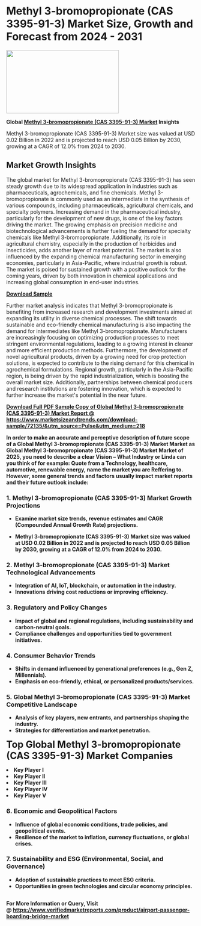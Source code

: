 <H1>Methyl 3-bromopropionate (CAS 3395-91-3) Market Size, Growth and Forecast from 2024 - 2031</H1><img class="aligncenter size-medium wp-image-584254" src="https://thirdeyenews.in/wp-content/uploads/2024/09/Global-Market-Research-300x168.jpeg" alt="" width="300" height="168" /><p><strong>Global&nbsp;<a href="https://www.marketsizeandtrends.com/download-sample/72135/&amp;utm_source=Pulse&amp;utm_medium=218">Methyl 3-bromopropionate (CAS 3395-91-3) Market</a> Insights</strong></p><p>Methyl 3-bromopropionate (CAS 3395-91-3) Market size was valued at USD 0.02 Billion in 2022 and is projected to reach USD 0.05 Billion by 2030, growing at a CAGR of 12.0% from 2024 to 2030.</p><p><h2>Market Growth Insights</h2> <p>The global market for Methyl 3-bromopropionate (CAS 3395-91-3) has seen steady growth due to its widespread application in industries such as pharmaceuticals, agrochemicals, and fine chemicals. Methyl 3-bromopropionate is commonly used as an intermediate in the synthesis of various compounds, including pharmaceuticals, agricultural chemicals, and specialty polymers. Increasing demand in the pharmaceutical industry, particularly for the development of new drugs, is one of the key factors driving the market. The growing emphasis on precision medicine and biotechnological advancements is further fueling the demand for specialty chemicals like Methyl 3-bromopropionate. Additionally, its role in agricultural chemistry, especially in the production of herbicides and insecticides, adds another layer of market potential. The market is also influenced by the expanding chemical manufacturing sector in emerging economies, particularly in Asia-Pacific, where industrial growth is robust. The market is poised for sustained growth with a positive outlook for the coming years, driven by both innovation in chemical applications and increasing global consumption in end-user industries.</p> <p><strong><a href="#">Download Sample</a></strong></p> <p>Further market analysis indicates that Methyl 3-bromopropionate is benefiting from increased research and development investments aimed at expanding its utility in diverse chemical processes. The shift towards sustainable and eco-friendly chemical manufacturing is also impacting the demand for intermediates like Methyl 3-bromopropionate. Manufacturers are increasingly focusing on optimizing production processes to meet stringent environmental regulations, leading to a growing interest in cleaner and more efficient production methods. Furthermore, the development of novel agricultural products, driven by a growing need for crop protection solutions, is expected to contribute to the rising demand for this chemical in agrochemical formulations. Regional growth, particularly in the Asia-Pacific region, is being driven by the rapid industrialization, which is boosting the overall market size. Additionally, partnerships between chemical producers and research institutions are fostering innovation, which is expected to further increase the market's potential in the near future.</p> <p><strong><a href="#"></p><p><span class=""><strong>Download Full PDF Sample Copy of Global Methyl 3-bromopropionate (CAS 3395-91-3) Market Report</strong> @ <a href="https://www.marketsizeandtrends.com/download-sample/72135/&amp;utm_source=Pulse&amp;utm_medium=218" target="_blank">https://www.marketsizeandtrends.com/download-sample/72135/&amp;utm_source=Pulse&amp;utm_medium=218</a></span></p><p>In order to make an accurate and perceptive description of future scope of a Global&nbsp;Methyl 3-bromopropionate (CAS 3395-91-3) Market Market as Global&nbsp;Methyl 3-bromopropionate (CAS 3395-91-3) Market Market of 2025, you need to describe a clear Vision &ndash; What Industry or Linda can you think of for example: Quote from a Technology, healthcare, automotive, renewable energy, name the market you are Reffering to. However, some general trends and factors usually impact market reports and their future outlook include:</p><h3>1.&nbsp;<strong>Methyl 3-bromopropionate (CAS 3395-91-3) Market Growth Projections</strong></h3><ul><li>Examine market size trends, revenue estimates and CAGR (Compounded Annual Growth Rate) projections.</li><li><p>Methyl 3-bromopropionate (CAS 3395-91-3) Market size was valued at USD 0.02 Billion in 2022 and is projected to reach USD 0.05 Billion by 2030, growing at a CAGR of 12.0% from 2024 to 2030.</p></li></ul><h3>2.&nbsp;<strong>Methyl 3-bromopropionate (CAS 3395-91-3) Market Technological Advancements</strong></h3><ul><li>Integration of AI, IoT, blockchain, or automation in the industry.</li><li>Innovations driving cost reductions or improving efficiency.</li></ul><h3>3.&nbsp;<strong>Regulatory and Policy Changes</strong></h3><ul><li>Impact of global and regional regulations, including sustainability and carbon-neutral goals.</li><li>Compliance challenges and opportunities tied to government initiatives.</li></ul><h3>4.&nbsp;<strong>Consumer Behavior Trends</strong></h3><ul><li>Shifts in demand influenced by generational preferences (e.g., Gen Z, Millennials).</li><li>Emphasis on eco-friendly, ethical, or personalized products/services.</li></ul><h3>5.&nbsp;<strong>Global Methyl 3-bromopropionate (CAS 3395-91-3) Market Competitive Landscape</strong></h3><ul><li>Analysis of key players, new entrants, and partnerships shaping the industry.</li><li>Strategies for differentiation and market penetration.</li></ul><p data-pm-slice="1 1 []"><span style="color: inherit; font-family: inherit; font-size: 25px;">Top Global Methyl 3-bromopropionate (CAS 3395-91-3) Market Companies</span></p><div class="" data-test-id=""><p><li>Key Player I</li><li> Key Player II</li><li> Key Player III</li><li> Key Player IV</li><li> Key Player V</li></p></div><h3>6.&nbsp;<strong>Economic and Geopolitical Factors</strong></h3><ul><li>Influence of global economic conditions, trade policies, and geopolitical events.</li><li>Resilience of the market to inflation, currency fluctuations, or global crises.</li></ul><h3>7.&nbsp;<strong>Sustainability and ESG (Environmental, Social, and Governance)</strong></h3><ul><li>Adoption of sustainable practices to meet ESG criteria.</li><li>Opportunities in green technologies and circular economy principles.</li></ul><h2><strong style="font-size: 14px;">For More Information or Query, Visit @&nbsp;</strong><a style="background-color: #ffffff; font-size: 14px;" href="https://www.marketsizeandtrends.com/report/methyl-3-bromopropionate-cas-3395-91-3-market/" target="_blank">https://www.verifiedmarketreports.com/product/airport-passenger-boarding-bridge-market</a></h2>

